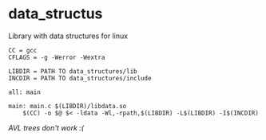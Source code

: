 # data_structus

Library with data structures for linux
``` console
CC = gcc
CFLAGS = -g -Werror -Wextra

LIBDIR = PATH TO data_structures/lib
INCDIR = PATH TO data_structures/include

all: main

main: main.c $(LIBDIR)/libdata.so
	$(CC) -o $@ $< -ldata -Wl,-rpath,$(LIBDIR) -L$(LIBDIR) -I$(INCDIR)
```

*AVL trees don't work :(*
